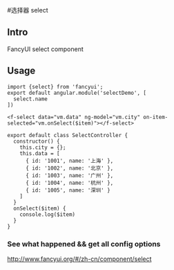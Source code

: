 #选择器 select

## Intro

FancyUI select component

## Usage

```
import {select} from 'fancyui';
export default angular.module('selectDemo', [
  select.name
])
```

```
<f-select data="vm.data" ng-model="vm.city" on-item-selected="vm.onSelect($item)"></f-select>
```

```
export default class SelectController {
  constructor() {
    this.city = {};
    this.data = [
      { id: '1001', name: '上海' },
      { id: '1002', name: '北京' },
      { id: '1003', name: '广州' },
      { id: '1004', name: '杭州' },
      { id: '1005', name: '深圳' }
    ]
  }
  onSelect($item) {
    console.log($item)
  }
}
```

### See what happened && get all config options 

http://www.fancyui.org/#/zh-cn/component/select
